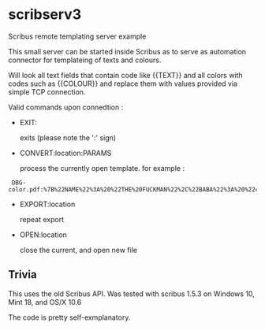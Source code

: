# scribserv3
Scribus remote templating server example

This small server can be started inside Scribus as to serve as automation connector for templateing of texts and colours.

Will look all text fields that contain code like {{TEXT}} and all colors with codes such as {{COLOUR}} and replace them with values provided via simple TCP connection. 

Valid commands upon connedtion :

* EXIT:  

  exits (please note the ':' sign)

* CONVERT:location:PARAMS

  process the currently open template. for example :

```
 DBG-color.pdf:%7B%22NAME%22%3A%20%22THE%20FUCKMAN%22%2C%22BABA%22%3A%20%22cmyk%28100%2C%2020%2C%2050%2C%2010%29%22%7D
```

* EXPORT:location

  repeat export
  
* OPEN:location

  close the current, and open new file

## Trivia

This uses the old Scribus API. Was tested with scribus 1.5.3 on Windows 10, Mint 18, and OS/X 10.6

The code is pretty self-exmplanatory.
